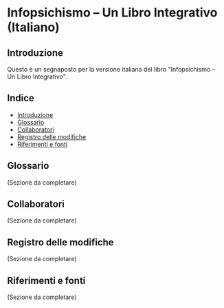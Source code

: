 # Infopsichismo – Un Libro Integrativo (Italiano)

## Introduzione

Questo è un segnaposto per la versione italiana del libro "Infopsichismo – Un Libro Integrativo".

## Indice

- [Introduzione](#introduzione)
- [Glossario](#glossario)
- [Collaboratori](#collaboratori)
- [Registro delle modifiche](#registro-delle-modifiche)
- [Riferimenti e fonti](#riferimenti-e-fonti)

## Glossario

(Sezione da completare)

## Collaboratori

(Sezione da completare)

## Registro delle modifiche

(Sezione da completare)

## Riferimenti e fonti

(Sezione da completare)
